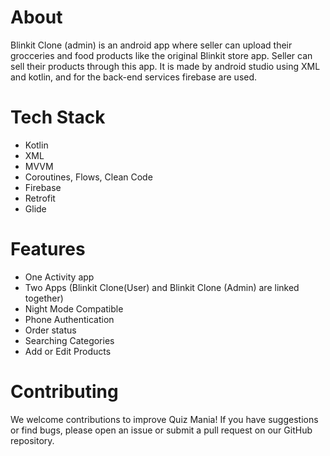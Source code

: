 # About

Blinkit Clone (admin) is an android app where seller can upload their grocceries and food products like the original Blinkit store app. Seller can sell their products through this app. It is made by android studio using XML and kotlin, and for the back-end services firebase are used.

# Tech Stack

- Kotlin
- XML
- MVVM
- Coroutines, Flows, Clean Code
- Firebase
- Retrofit
- Glide

# Features

- One Activity app
- Two Apps (Blinkit Clone(User) and Blinkit Clone (Admin) are linked together)
- Night Mode Compatible
- Phone Authentication
- Order status
- Searching Categories
- Add or Edit Products

# Contributing

We welcome contributions to improve Quiz Mania! If you have suggestions or find bugs, please open an issue or submit a pull request on our GitHub repository.
